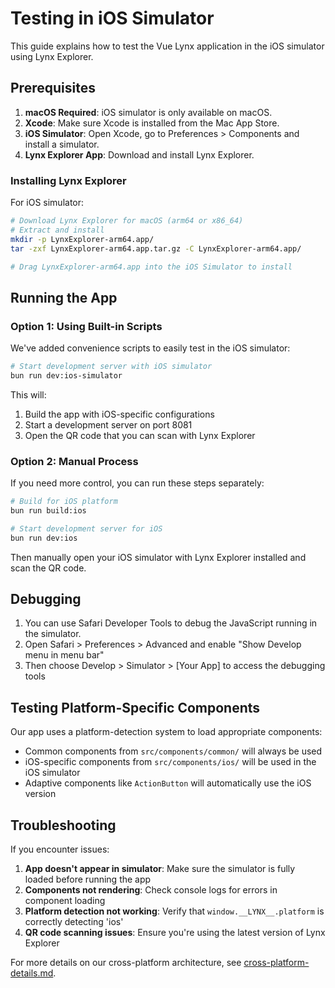 # Testing in iOS Simulator

This guide explains how to test the Vue Lynx application in the iOS simulator using Lynx Explorer.

## Prerequisites

1. **macOS Required**: iOS simulator is only available on macOS.
2. **Xcode**: Make sure Xcode is installed from the Mac App Store.
3. **iOS Simulator**: Open Xcode, go to Preferences > Components and install a simulator.
4. **Lynx Explorer App**: Download and install Lynx Explorer.

### Installing Lynx Explorer

For iOS simulator:
```bash
# Download Lynx Explorer for macOS (arm64 or x86_64)
# Extract and install
mkdir -p LynxExplorer-arm64.app/
tar -zxf LynxExplorer-arm64.app.tar.gz -C LynxExplorer-arm64.app/

# Drag LynxExplorer-arm64.app into the iOS Simulator to install
```

## Running the App

### Option 1: Using Built-in Scripts

We've added convenience scripts to easily test in the iOS simulator:

```bash
# Start development server with iOS simulator
bun run dev:ios-simulator
```

This will:
1. Build the app with iOS-specific configurations
2. Start a development server on port 8081
3. Open the QR code that you can scan with Lynx Explorer

### Option 2: Manual Process

If you need more control, you can run these steps separately:

```bash
# Build for iOS platform
bun run build:ios

# Start development server for iOS
bun run dev:ios
```

Then manually open your iOS simulator with Lynx Explorer installed and scan the QR code.

## Debugging

1. You can use Safari Developer Tools to debug the JavaScript running in the simulator.
2. Open Safari > Preferences > Advanced and enable "Show Develop menu in menu bar"
3. Then choose Develop > Simulator > [Your App] to access the debugging tools

## Testing Platform-Specific Components

Our app uses a platform-detection system to load appropriate components:

- Common components from `src/components/common/` will always be used
- iOS-specific components from `src/components/ios/` will be used in the iOS simulator
- Adaptive components like `ActionButton` will automatically use the iOS version

## Troubleshooting

If you encounter issues:

1. **App doesn't appear in simulator**: Make sure the simulator is fully loaded before running the app
2. **Components not rendering**: Check console logs for errors in component loading
3. **Platform detection not working**: Verify that `window.__LYNX__.platform` is correctly detecting 'ios'
4. **QR code scanning issues**: Ensure you're using the latest version of Lynx Explorer

For more details on our cross-platform architecture, see [cross-platform-details.md](cross-platform-details.md). 
